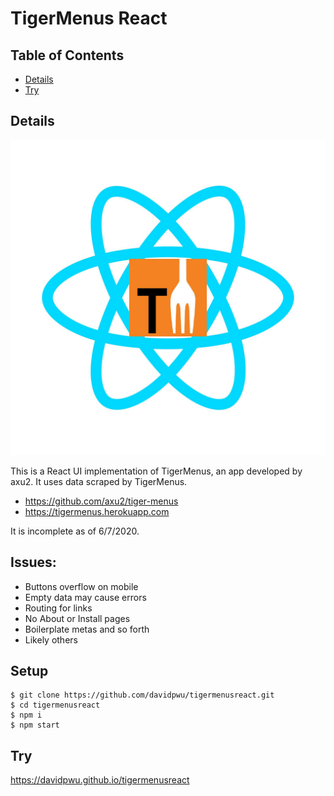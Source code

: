 # TigerMenus React

## Table of Contents

* [Details](#details)
* [Try](#try)

## Details

![alt text](https://raw.githubusercontent.com/davidpwu/tigermenusreact/master/src/assets/tm-react.jpg)

This is a React UI implementation of TigerMenus, an app developed by axu2. It uses data scraped by TigerMenus.
- https://github.com/axu2/tiger-menus
- https://tigermenus.herokuapp.com

It is incomplete as of 6/7/2020.

## Issues:
- Buttons overflow on mobile
- Empty data may cause errors
- Routing for links
- No About or Install pages
- Boilerplate metas and so forth
- Likely others

## Setup
```
$ git clone https://github.com/davidpwu/tigermenusreact.git
$ cd tigermenusreact
$ npm i
$ npm start
```

## Try

<a href="https://davidpwu.github.io/tigermenusreact">https://davidpwu.github.io/tigermenusreact</a>
